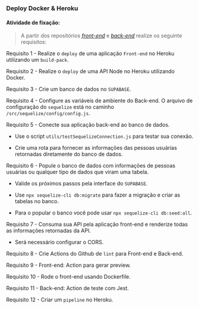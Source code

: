 ### Deploy Docker & Heroku

####  Atividade de fixação:
> A partir dos repositórios _[front-end](https://github.com/tryber/herocker-exercise-frontend)_ e  _[back-end](https://github.com/tryber/herocker-exercise-backend)_ realize os seguinte requisitos:

Requisito 1 - Realize o `deploy` de uma aplicação `Front-end` no Heroku utilizando um `build-pack`.

Requisito 2 - Realize o `deploy` de uma API Node no Heroku utilizando Docker.

Requisito 3 - Crie um banco de dados no `SUPABASE`.

Requisito 4 - Configure as variáveis de ambiente do Back-end. O arquivo de configuração do `sequelize` está no caminho `/src/sequelize/config/config.js`.

Requisito 5 - Conecte sua aplicação back-end ao banco de dados.

* Use o script `utils/testSequelizeConnection.js` para testar sua conexão.

* Crie uma rota para fornecer as informações das pessoas usuárias retornadas diretamente do banco de dados.

Requisito 6 - Popule o banco de dados com informações de pessoas usuárias ou qualquer tipo de dados que viram uma tabela.

* Valide os próximos passos pela interface do `SUPABASE`.

* Use `npx sequelize-cli db:migrate` para fazer a migração e criar as tabelas no banco.

* Para o popular o banco você pode usar `npx sequelize-cli db:seed:all`.

Requisito 7 - Consuma sua API pela aplicação front-end e renderize todas as informações retornadas da API.

* Será necessário configurar o CORS.

Requisito 8 - Crie Actions do Github de `lint` para Front-end e Back-end.

Requisito 9 - Front-end: Action para gerar preview.

Requisito 10 - Rode o front-end usando Dockerfile.

Requisito 11 - Back-end: Action de teste com Jest.

Requisito 12 - Criar um `pipeline` no Heroku.

